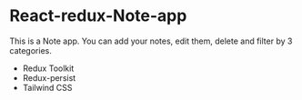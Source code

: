 # React-redux-Note-app

This is a Note app. You can add your notes, edit them, delete and filter by 3 categories.

* Redux Toolkit
* Redux-persist
* Tailwind CSS
